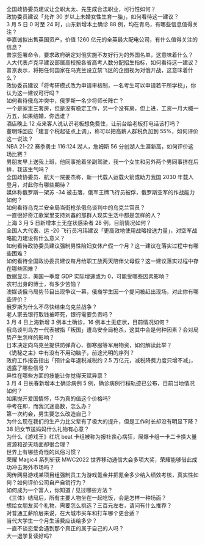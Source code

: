 全国政协委员建议让全职太太、先生成合法职业，可行性如何？  
政协委员建议「允许 30 岁以上未婚女性生育一胎」，如何看待这一建议？  
3 月 5 日 0 时至 24 时，山东新增本土确诊 88 例，均在青岛，有哪些信息值得关注？  
李嘉诚拟出售英国资产，价值 1260 亿元的全英最大配电公司，有什么值得关注的信息？  
普京签署命令，要求政府确定对俄实施不友好行为的外国名单，这意味着什么？  
人大代表卢克平建议部属高校按各省高考人数分配招生指标，如何看待这一建议？  
普京表示，将把任何国家在乌克兰设立禁飞区的企图视为对俄开战，这意味着什么？  
政协委员建议「将考研模式改为申请审核制，一名考生可以申请若干所学校」，你认为这一建议可行吗？  
如何看待俄乌冲突中，俄罗斯一名少将师长阵亡？  
一个是家里三套房，但是没有稳定工作，另一个没有房，但上进，工资一月大概一万五，如果结婚，你选谁？  
酒店晚上 12 点来客人说认识老板想免费住，让前台给老板打电话该打吗？  
董明珠回应「建言个税起征点上调」，称可以把高薪人群税负加到 55%，如何评价这一说法？  
NBA 21-22 赛季勇士 116:124 湖人，詹姆斯 56 分创湖人生涯新高，如何评价这场比赛？  
男朋友早上送我上班，他同事抢着坐副驾驶，我一个女生和另外两个男同事挤在后排，我该生气吗？  
全国政协委员、航天一院姜杰称，新一代载人运载火箭或助力我国 2030 年载人登月，对此你有哪些期待？  
媒体称俄罗斯一架苏 -34 被击落，俄军王牌飞行员被俘，俄罗斯空军的作战能力如何？  
如何看待乌克兰安全局当街枪杀俄乌谈判中的乌克兰官员？  
一直很好奇江歌案里支持刘鑫的那群人现实生活中都是怎样的人？  
上海 3 月 5 日新增本土无症状感染者 28 例，目前情况如何？  
全国人大代表、运 -20 飞行员冯玮建议「更高效地使用战略投送力量」，对空军战略能力建设有什么意义？  
如何看待政协委员建议强制男性陪妇女休产假一个月？这一建议在落实过程中有哪些困难？  
如何看待全国政协委员建议每月给职工放两天陪伴父母假？这一建议落实过程中存在哪些困难？  
数据显示，美国一季度 GDP 实际增速或为 0，可能受哪些因素影响？  
农村出身的博士，有多少苦恼？  
澳媒谈俄乌局势节目出现争议一幕，俄裔学生因一个提问被赶出现场，对此你有哪些评价？  
俄罗斯为什么不尽快结束乌克兰战争？  
老人家去银行取钱被吓死，银行需要负责吗？  
3 月 4 日上海新增 3 例本土确诊，16 例本土无症状，目前情况如何？  
俄乌谈判乌方一代表被指「叛国」遭乌安全局枪杀，这其中会是何种因素？会对局势产生怎样的影响？  
日本决定向乌克兰提供防弹背心、御寒服等军用物资，如何解读此举？  
《诡秘之主》中有没有不用动脑子，前途光明的序列？  
政府工作报告指出「预计全年退税减税约 2.5 万亿元，减税降费力度只增不减」，透露了哪些信号？  
异性在哪些方面的技能让你觉得天赋异禀？  
3 月 4 日长春新增本土确诊病例 5 例，确诊病例行程轨迹已公布，目前当地情况如何？  
如果抛开爱国情怀，华为真的值这个价格吗?  
中考在即，而我沉迷高数，怎么办？  
第一次约会，男生要怎么改造自己？  
为什么现在我们的生产力比父辈有了极大的提升，但是工作时长却没有明显下降？  
38 妇女节送妈妈什么礼物有心意？  
为什么《游戏王》红坑 beat 卡组被称为报社丧心病狂，展爆卡组一卡二卡换大量资源和逆天场面却很合理？  
世界上有哪些奇怪的风俗习惯？  
荣耀 Magic4 系列斩获 MWC2022 世界移动通信大会多项大奖，荣耀能够借此成功冲击海外市场吗？  
网传网易游戏某项目组强制员工为游戏氪金并把氪金多少纳入绩效考核，真实性如何？如何评价公司自产自销行为？  
如何成为一个富人，你知道 / 见过哪些方法？  
《三体》结局后，所有主要人物坐在一起吃饭，会是怎样一种场面？  
想给女朋友买个礼物，需要怎么挑选？三百元左右，请问有什么推荐？  
对普通工薪阶层来说，在大城市买车和打车哪个更合适？  
当代大学生一个月生活费应该给多少？  
一直不谈恋爱会遇到那个真正的属于自己的人吗？  
大一退学复读好吗?  
